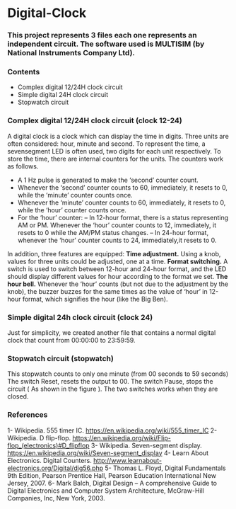 # Digital-Clock

### This project represents 3 files each one represents an independent circuit. The software used is MULTISIM (by National Instruments Company Ltd).

### Contents
- Complex digital 12/24H clock circuit
- Simple digital 24H clock circuit
- Stopwatch circuit

### Complex digital 12/24H clock circuit (clock 12-24)
A digital clock is a clock which can display the time in digits. Three units are often considered: hour, minute and second. To represent the time, a sevensegment LED is often used, two digits for each unit respectively. To store the time, there are internal counters for the units. The counters work as follows.
* A 1 Hz pulse is generated to make the ‘second’ counter count.
* Whenever the ‘second’ counter counts to 60, immediately, it resets to 0, while the ‘minute’ counter counts once.
* Whenever the ‘minute’ counter counts to 60, immediately, it resets to 0, while the ‘hour’ counter counts once.
* For the ‘hour’ counter:
  – In 12-hour format, there is a status representing AM or PM. Whenever the ‘hour’ counter counts to 12, immediately, it resets to 0 while the AM/PM status changes.
  – In 24-hour format, whenever the ‘hour’ counter counts to 24, immediately,it resets to 0.

In addition, three features are equipped:
**Time adjustment.** Using a knob, values for three units could be adjusted, one at a time.
**Format switching.** A switch is used to switch between 12-hour and 24-hour format, and the LED should display different values for hour according to the format we set.
**The hour bell.** Whenever the ‘hour’ counts (but not due to the adjustment by the knob), the buzzer buzzes for the same times as the value of ‘hour’ in 12-hour
format, which signifies the hour (like the Big Ben).

### Simple digital 24h clock circuit (clock 24)
Just for simplicity, we created another file that contains a normal digital clock
that count from 00:00:00 to 23:59:59.

### Stopwatch circuit (stopwatch)
This stopwatch counts to only one minute (from 00 seconds to 59 seconds)
The switch Reset, resets the output to 00.
The switch Pause, stops the circuit ( As shown in the figure ).
The two switches works when they are closed.

### References
1- Wikipedia. 555 timer IC. https://en.wikipedia.org/wiki/555_timer_IC
2- Wikipedia. D flip-flop. https://en.wikipedia.org/wiki/Flip-flop_(electronics)#D_flipflop
3- Wikipedia. Seven-segment display. https://en.wikipedia.org/wiki/Seven-segment_display
4- Learn About Electronics. Digital Counters. http://www.learnabout-electronics.org/Digital/dig56.php
5- Thomas L. Floyd, Digital Fundamentals 9th Edition, Pearson Prentice Hall, Pearson Education International New Jersey, 2007.
6- Mark Balch, Digital Design – A comprehensive Guide to Digital Electronics and Computer System Architecture, McGraw-Hill Companies, Inc, New York, 2003.
